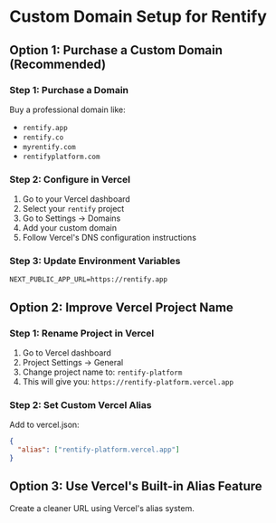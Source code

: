 # Custom Domain Setup for Rentify

## Option 1: Purchase a Custom Domain (Recommended)

### Step 1: Purchase a Domain
Buy a professional domain like:
- `rentify.app`
- `rentify.co`
- `myrentify.com`
- `rentifyplatform.com`

### Step 2: Configure in Vercel
1. Go to your Vercel dashboard
2. Select your `rentify` project
3. Go to Settings → Domains
4. Add your custom domain
5. Follow Vercel's DNS configuration instructions

### Step 3: Update Environment Variables
```env
NEXT_PUBLIC_APP_URL=https://rentify.app
```

## Option 2: Improve Vercel Project Name

### Step 1: Rename Project in Vercel
1. Go to Vercel dashboard
2. Project Settings → General
3. Change project name to: `rentify-platform`
4. This will give you: `https://rentify-platform.vercel.app`

### Step 2: Set Custom Vercel Alias
Add to vercel.json:
```json
{
  "alias": ["rentify-platform.vercel.app"]
}
```

## Option 3: Use Vercel's Built-in Alias Feature

Create a cleaner URL using Vercel's alias system.